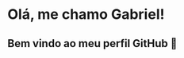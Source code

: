 # Olá, me chamo Gabriel! 
## Bem vindo ao meu perfil GitHub 👋

<!--
**gabrielrigonidev/gabrielrigonidev** is a ✨ _special_ ✨ repository because its `README.md` (this file) appears on your GitHub profile.

Here are some ideas to get you started:

<img loading="lazy" src="https://cdn.jsdelivr.net/gh/devicons/devicon/icons/java/java-original.svg" width="40" height="40"/> <img loading="lazy" src="https://cdn.jsdelivr.net/gh/devicons/devicon/icons/linux/linux-original.svg" width="40" height="40"/>

<img loading="lazy" src="https://cdn.jsdelivr.net/gh/devicons/devicon@latest/icons/html5/html5-original-wordmark.svg" />
<img loading="lazy" src="https://cdn.jsdelivr.net/gh/devicons/devicon@latest/icons/css3/css3-original-wordmark.svg" />
<img loading="lazy" src="https://cdn.jsdelivr.net/gh/devicons/devicon@latest/icons/csharp/csharp-original.svg" />
<img loading="lazy" src="https://cdn.jsdelivr.net/gh/devicons/devicon@latest/icons/java/java-original-wordmark.svg" />         
<img loading="lazy" src="https://cdn.jsdelivr.net/gh/devicons/devicon@latest/icons/php/php-original.svg" />                
<img loading="lazy" src="https://cdn.jsdelivr.net/gh/devicons/devicon/icons/git/git-original.svg" width="40" height="40"/>

<div align="center">  
  <img width="49%" height="195px" src="https://github-readme-stats.vercel.app/api?username=gabrielrigonidev&show_icons=true&count_private=true&hide_border=true&title_color=D7DBDD&icon_color=5DADE2&text_color=808B96&bg_color=0d1117%22%20alt=%22Vitor%20Marvulle%20github%20stats%22%20/%3E" alt="Vitor Marvulle github stats" /> 
  <img width="41%" height="195px" src="https://github-readme-stats.vercel.app/api/top-langs/?username=gabrielrigonidev&layout=compact&hide_border=true&title_color=D7DBDD&text_color=95A5A6&bg_color=0d1117%22" />
</div>


- 🔭 I’m currently working on ...
- 🌱 I’m currently learning ...
- 👯 I’m looking to collaborate on ...
- 🤔 I’m looking for help with ...
- 💬 Ask me about ...
- 📫 How to reach me: ...
- 😄 Pronouns: ...
- ⚡ Fun fact: ...
-->
